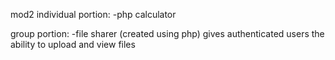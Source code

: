 mod2
individual portion:
	-php calculator

group portion:
	-file sharer (created using php) gives authenticated users the ability to upload and view files
	


